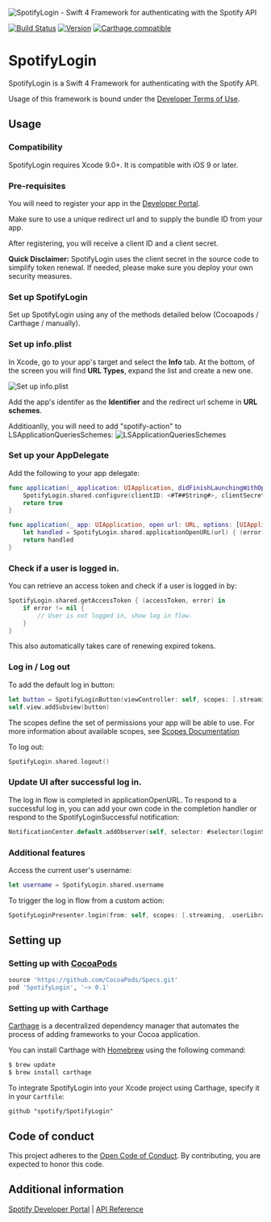 ![SpotifyLogin - Swift 4 Framework for authenticating with the Spotify API ](https://user-images.githubusercontent.com/889949/28974990-b2eb0328-7938-11e7-9d19-1ff86d77324b.png)

[![Build Status](https://travis-ci.org/spotify/SpotifyLogin.svg?branch=master)](https://travis-ci.org/spotify/SpotifyLogin)
[![Version](http://img.shields.io/cocoapods/v/SpotifyLogin.svg)](http://cocoapods.org/?q=SpotifyLogin)
[![Carthage compatible](https://img.shields.io/badge/Carthage-compatible-4BC51D.svg?style=flat)](https://github.com/Carthage/Carthage)

# SpotifyLogin
SpotifyLogin is a Swift 4 Framework for authenticating with the Spotify API.

Usage of this framework is bound under the [Developer Terms of Use](https://developer.spotify.com/developer-terms-of-use/).

## Usage

### Compatibility
SpotifyLogin requires Xcode 9.0+. It is compatible with iOS 9 or later. 

### Pre-requisites
You will need to register your app in the [Developer Portal](https://developer.spotify.com/my-applications/#!/applications).

Make sure to use a unique redirect url and to supply the bundle ID from your app.

After registering, you will receive a client ID and a client secret. 

**Quick Disclaimer:** SpotifyLogin uses the client secret in the source code to simplify token renewal. If needed, please make sure you deploy your own security measures.

### Set up SpotifyLogin

Set up SpotifyLogin using any of the methods detailed below (Cocoapods / Carthage / manually).

### Set up info.plist

In Xcode, go to your app's target and select the **Info** tab. At the bottom, of the screen you will find **URL Types**, expand the list and create a new one.

![Set up info.plist](https://user-images.githubusercontent.com/889949/28974992-b30ea08a-7938-11e7-9de5-b00656a42256.png)

Add the app's identifer as the **Identifier** and the redirect url scheme in **URL schemes**.

Additioanlly, you will need to add "spotify-action" to LSApplicationQueriesSchemes:
![LSApplicationQueriesSchemes](https://user-images.githubusercontent.com/889949/29968001-f020c4d4-8f19-11e7-8925-433d3b30f842.png)

### Set up your AppDelegate

Add the following to your app delegate:

```swift
func application(_ application: UIApplication, didFinishLaunchingWithOptions launchOptions: [UIApplicationLaunchOptionsKey: Any]?) -> Bool {
    SpotifyLogin.shared.configure(clientID: <#T##String#>, clientSecret: <#T##String#>, redirectURL: <#T##URL#>)
    return true
}

func application(_ app: UIApplication, open url: URL, options: [UIApplicationOpenURLOptionsKey : Any] = [:]) -> Bool {
    let handled = SpotifyLogin.shared.applicationOpenURL(url) { (error) in }
    return handled
}
```

### Check if a user is logged in.

You can retrieve an access token and check if a user is logged in by:

```swift
SpotifyLogin.shared.getAccessToken { (accessToken, error) in
    if error != nil {
        // User is not logged in, show log in flow.
    }
}
```

This also automatically takes care of renewing expired tokens. 

### Log in / Log out

To add the default log in button:
```swift
let button = SpotifyLoginButton(viewController: self, scopes: [.streaming, .userLibraryRead])
self.view.addSubview(button)
```

The scopes define the set of permissions your app will be able to use. For more information about available scopes, see [Scopes Documentation](https://developer.spotify.com/web-api/using-scopes/)

To log out:

```swift
SpotifyLogin.shared.logout()
```

### Update UI after successful log in.

The log in flow is completed in applicationOpenURL. To respond to a successful log in, you can add your own code in the completion handler or respond to the SpotifyLoginSuccessful notification: 

```swift
NotificationCenter.default.addObserver(self, selector: #selector(loginSuccessful), name: .SpotifyLoginSuccessful, object: nil)
```

### Additional features

Access the current user's username:
```swift
let username = SpotifyLogin.shared.username
```

To trigger the log in flow from a custom action:
```swift
SpotifyLoginPresenter.login(from: self, scopes: [.streaming, .userLibraryRead])
```

## Setting up

### Setting up with [CocoaPods](http://cocoapods.org/?q=SpotifyLogin)
```ruby
source 'https://github.com/CocoaPods/Specs.git'
pod 'SpotifyLogin', '~> 0.1'
```

### Setting up with Carthage

[Carthage](https://github.com/Carthage/Carthage) is a decentralized dependency manager that automates the process of adding frameworks to your Cocoa application.

You can install Carthage with [Homebrew](http://brew.sh/) using the following command:

```bash
$ brew update
$ brew install carthage
```

To integrate SpotifyLogin into your Xcode project using Carthage, specify it in your `Cartfile`:

```ogdl
github "spotify/SpotifyLogin"
```

## Code of conduct
This project adheres to the [Open Code of Conduct][code-of-conduct]. By contributing, you are expected to honor this code.

[code-of-conduct]: https://github.com/spotify/code-of-conduct/blob/master/code-of-conduct.md

## Additional information

[Spotify Developer Portal](https://developer.spotify.com/technologies/spotify-ios-sdk/) | [API Reference](https://spotify.github.io/ios-sdk/)
